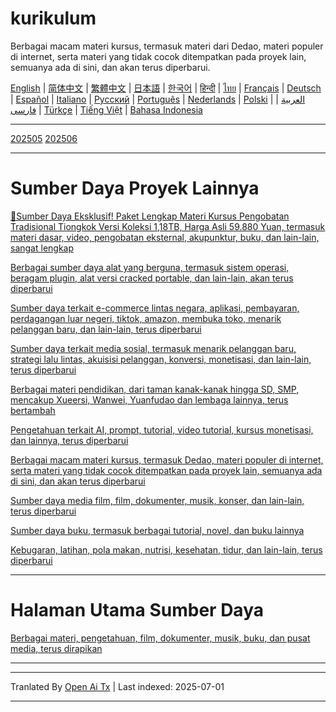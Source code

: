# kurikulum

Berbagai macam materi kursus, termasuk materi dari Dedao, materi populer di internet, serta materi yang tidak cocok ditempatkan pada proyek lain, semuanya ada di sini, dan akan terus diperbarui.

[English](https://openaitx.github.io/view.html?user=mswnlz&project=curriculum&lang=en) | [简体中文](https://openaitx.github.io/view.html?user=mswnlz&project=curriculum&lang=zh-CN) | [繁體中文](https://openaitx.github.io/view.html?user=mswnlz&project=curriculum&lang=zh-TW) | [日本語](https://openaitx.github.io/view.html?user=mswnlz&project=curriculum&lang=ja) | [한국어](https://openaitx.github.io/view.html?user=mswnlz&project=curriculum&lang=ko) | [हिन्दी](https://openaitx.github.io/view.html?user=mswnlz&project=curriculum&lang=hi) | [ไทย](https://openaitx.github.io/view.html?user=mswnlz&project=curriculum&lang=th) | [Français](https://openaitx.github.io/view.html?user=mswnlz&project=curriculum&lang=fr) | [Deutsch](https://openaitx.github.io/view.html?user=mswnlz&project=curriculum&lang=de) | [Español](https://openaitx.github.io/view.html?user=mswnlz&project=curriculum&lang=es) | [Italiano](https://openaitx.github.io/view.html?user=mswnlz&project=curriculum&lang=it) | [Русский](https://openaitx.github.io/view.html?user=mswnlz&project=curriculum&lang=ru) | [Português](https://openaitx.github.io/view.html?user=mswnlz&project=curriculum&lang=pt) | [Nederlands](https://openaitx.github.io/view.html?user=mswnlz&project=curriculum&lang=nl) | [Polski](https://openaitx.github.io/view.html?user=mswnlz&project=curriculum&lang=pl) | [العربية](https://openaitx.github.io/view.html?user=mswnlz&project=curriculum&lang=ar) | [فارسی](https://openaitx.github.io/view.html?user=mswnlz&project=curriculum&lang=fa) | [Türkçe](https://openaitx.github.io/view.html?user=mswnlz&project=curriculum&lang=tr) | [Tiếng Việt](https://openaitx.github.io/view.html?user=mswnlz&project=curriculum&lang=vi) | [Bahasa Indonesia](https://openaitx.github.io/view.html?user=mswnlz&project=curriculum&lang=id)

-------------------

[202505](https://raw.githubusercontent.com/mswnlz/curriculum/main/202505.md)
[202506](https://raw.githubusercontent.com/mswnlz/curriculum/main/202506.md)

---------------
# Sumber Daya Proyek Lainnya

[🎁Sumber Daya Eksklusif! Paket Lengkap Materi Kursus Pengobatan Tradisional Tiongkok Versi Koleksi 1,18TB, Harga Asli 59.880 Yuan, termasuk materi dasar, video, pengobatan eksternal, akupunktur, buku, dan lain-lain, sangat lengkap](https://github.com/mswnlz/chinese-traditional)

[Berbagai sumber daya alat yang berguna, termasuk sistem operasi, beragam plugin, alat versi cracked portable, dan lain-lain, akan terus diperbarui](https://github.com/mswnlz/tools)

[Sumber daya terkait e-commerce lintas negara, aplikasi, pembayaran, perdagangan luar negeri, tiktok, amazon, membuka toko, menarik pelanggan baru, dan lain-lain, terus diperbarui](https://github.com/mswnlz/cross-border)

[Sumber daya terkait media sosial, termasuk menarik pelanggan baru, strategi lalu lintas, akuisisi pelanggan, konversi, monetisasi, dan lain-lain, terus diperbarui](https://github.com/mswnlz/self-media)

[Berbagai materi pendidikan, dari taman kanak-kanak hingga SD, SMP, mencakup Xueersi, Wanwei, Yuanfudao dan lembaga lainnya, terus bertambah](https://github.com/mswnlz/edu-knowlege)

[Pengetahuan terkait AI, prompt, tutorial, video tutorial, kursus monetisasi, dan lainnya, terus diperbarui](https://github.com/mswnlz/AIknowledge)

[Berbagai macam materi kursus, termasuk Dedao, materi populer di internet, serta materi yang tidak cocok ditempatkan pada proyek lain, semuanya ada di sini, dan akan terus diperbarui](https://github.com/mswnlz/curriculum)

[Sumber daya media film, film, dokumenter, musik, konser, dan lain-lain, terus diperbarui](https://github.com/mswnlz/movies)

[Sumber daya buku, termasuk berbagai tutorial, novel, dan buku lainnya](https://github.com/mswnlz/book)

[Kebugaran, latihan, pola makan, nutrisi, kesehatan, tidur, dan lain-lain, terus diperbarui](https://github.com/mswnlz/healthy)

---------------

# Halaman Utama Sumber Daya
[Berbagai materi, pengetahuan, film, dokumenter, musik, buku, dan pusat media, terus dirapikan](https://github.com/mswnlz)

---------------

---

Tranlated By [Open Ai Tx](https://github.com/OpenAiTx/OpenAiTx) | Last indexed: 2025-07-01

---